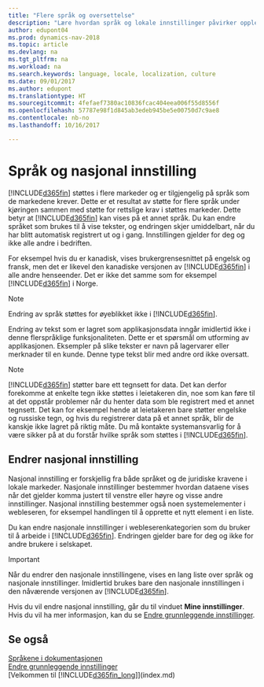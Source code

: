 ```yaml
---
title: "Flere språk og oversettelse"
description: "Lære hvordan språk og lokale innstillinger påvirker opplevelsen i Dynamics NAV."
author: edupont04
ms.prod: dynamics-nav-2018
ms.topic: article
ms.devlang: na
ms.tgt_pltfrm: na
ms.workload: na
ms.search.keywords: language, locale, localization, culture
ms.date: 09/01/2017
ms.author: edupont
ms.translationtype: HT
ms.sourcegitcommit: 4fefaef7380ac10836fcac404eea006f55d8556f
ms.openlocfilehash: 57787e98f1d845ab3edeb945be5e00750d7c9ae8
ms.contentlocale: nb-no
ms.lasthandoff: 10/16/2017

---
```

# <a name="language-and-locale"></a>Språk og nasjonal innstilling
[!INCLUDE[d365fin](includes/d365fin_md.md)] støttes i flere markeder og er tilgjengelig på språk som de markedene krever. Dette er et resultat av støtte for flere språk under kjøringen sammen med støtte for rettslige krav i støttes markeder. Dette betyr at [!INCLUDE[d365fin](includes/d365fin_md.md)] kan vises på et annet språk. Du kan endre språket som brukes til å vise tekster, og endringen skjer umiddelbart, når du har blitt automatisk registrert ut og i gang. Innstillingen gjelder for deg og ikke alle andre i bedriften.  

For eksempel hvis du er kanadisk, vises brukergrensesnittet på engelsk og fransk, men det er likevel den kanadiske versjonen av [!INCLUDE[d365fin](includes/d365fin_md.md)] i alle andre henseender. Det er ikke det samme som for eksempel [!INCLUDE[d365fin](includes/d365fin_md.md)] i Norge.  

> [!NOTE]  
>  Endring av språk støttes for øyeblikket ikke i [!INCLUDE[d365fin](includes/d365fin_md.md)].

Endring av tekst som er lagret som applikasjonsdata inngår imidlertid ikke i denne flerspråklige funksjonaliteten. Dette er et spørsmål om utforming av applikasjonen. Eksempler på slike tekster er navn på lagervarer eller merknader til en kunde. Denne type tekst blir med andre ord ikke oversatt.  

> [!NOTE]  
>  [!INCLUDE[d365fin](includes/d365fin_md.md)] støtter bare ett tegnsett for data. Det kan derfor forekomme at enkelte tegn ikke støttes i leietakeren din, noe som kan føre til at det oppstår problemer når du henter data som ble registrert med et annet tegnsett. Det kan for eksempel hende at leietakeren bare støtter engelske og russiske tegn, og hvis du registrerer data på et annet språk, blir de kanskje ikke lagret på riktig måte. Du må kontakte systemansvarlig for å være sikker på at du forstår hvilke språk som støttes i [!INCLUDE[d365fin](includes/d365fin_md.md)].  

## <a name="changing-the-locale"></a>Endrer nasjonal innstilling
Nasjonal innstilling er forskjellig fra både språket og de juridiske kravene i lokale markeder. Nasjonale innstillinger bestemmer hvordan dataene vises når det gjelder komma justert til venstre eller høyre og visse andre innstillinger. Nasjonal innstilling bestemmer også noen systemelementer i webleseren, for eksempel handlingen til å opprette et nytt element i en liste.  

Du kan endre nasjonale innstillinger i webleserenkategorien som du bruker til å arbeide i [!INCLUDE[d365fin](includes/d365fin_md.md)]. Endringen gjelder bare for deg og ikke for andre brukere i selskapet.  

> [!IMPORTANT]  
>  Når du endrer den nasjonale innstillingene, vises en lang liste over språk og nasjonale innstillinger. Imidlertid brukes bare den nasjonale innstillingen i den nåværende versjonen av [!INCLUDE[d365fin](includes/d365fin_md.md)].  

Hvis du vil endre nasjonal innstilling, går du til vinduet **Mine innstillinger**. Hvis du vil ha mer informasjon, kan du se [Endre grunnleggende innstillinger](ui-change-basic-settings.md).  

## <a name="see-also"></a>Se også  
[Språkene i dokumentasjonen](about-languages.md)  
[Endre grunnleggende innstillinger](ui-change-basic-settings.md)  
[Velkommen til [!INCLUDE[d365fin_long](includes/d365fin_long_md.md)]](index.md)  

